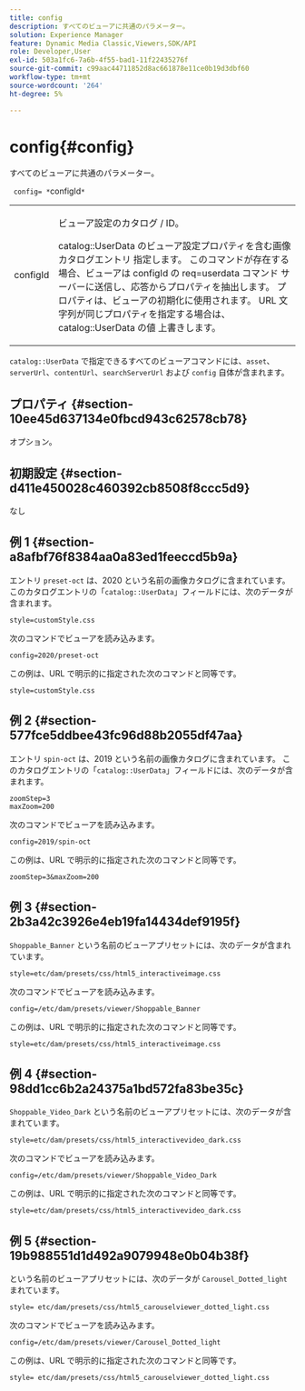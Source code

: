 ```yaml
---
title: config
description: すべてのビューアに共通のパラメーター。
solution: Experience Manager
feature: Dynamic Media Classic,Viewers,SDK/API
role: Developer,User
exl-id: 503a1fc6-7a6b-4f55-bad1-11f22435276f
source-git-commit: c99aac44711852d8ac661878e11ce0b19d3dbf60
workflow-type: tm+mt
source-wordcount: '264'
ht-degree: 5%

---
```


# config{#config}

すべてのビューアに共通のパラメーター。

` config= *`configId`*`

<table id="table_9B98C97485DD4DEB8A6ECBCE8DF6B886"> 
 <tbody> 
  <tr> 
   <td colname="col1"> <p> <span class="codeph"> <span class="varname"> configId </span> </span> </p> </td> 
   <td colname="col2"> <p>ビューア設定のカタログ / ID。 </p> <p> catalog::UserData <span class="codeph"> のビューア設定プロパティを含む画像カタログエントリ </span> 指定します。 このコマンドが存在する場合、ビューアは configId <span class="codeph"> の </span> req=userdata <span class="codeph"> コマンド </span> サーバーに送信し、応答からプロパティを抽出します。 プロパティは、ビューアの初期化に使用されます。 URL 文字列が同じプロパティを指定する場合は、catalog::UserData <span class="codeph"> の値 </span> 上書きします。 </p> </td> 
  </tr> 
 </tbody> 
</table>

`catalog::UserData` で指定できるすべてのビューアコマンドには、`asset`、`serverUrl`、`contentUrl`、`searchServerUrl` および `config` 自体が含まれます。

## プロパティ {#section-10ee45d637134e0fbcd943c62578cb78}

オプション。

## 初期設定 {#section-d411e450028c460392cb8508f8ccc5d9}

なし

## 例 1 {#section-a8afbf76f8384aa0a83ed1feeccd5b9a}

エントリ `preset-oct` は、2020 という名前の画像カタログに含まれています。 このカタログエントリの「`catalog::UserData`」フィールドには、次のデータが含まれます。

```
style=customStyle.css
```

次のコマンドでビューアを読み込みます。

```
config=2020/preset-oct
```

この例は、URL で明示的に指定された次のコマンドと同等です。

```
style=customStyle.css
```

## 例 2 {#section-577fce5ddbee43fc96d88b2055df47aa}

エントリ `spin-oct` は、2019 という名前の画像カタログに含まれています。 このカタログエントリの「`catalog::UserData`」フィールドには、次のデータが含まれます。

```
zoomStep=3 
maxZoom=200
```

次のコマンドでビューアを読み込みます。

```
config=2019/spin-oct
```

この例は、URL で明示的に指定された次のコマンドと同等です。

```
zoomStep=3&maxZoom=200
```

## 例 3 {#section-2b3a42c3926e4eb19fa14434def9195f}

`Shoppable_Banner` という名前のビューアプリセットには、次のデータが含まれています。

```
style=etc/dam/presets/css/html5_interactiveimage.css
```

次のコマンドでビューアを読み込みます。

```
config=/etc/dam/presets/viewer/Shoppable_Banner
```

この例は、URL で明示的に指定された次のコマンドと同等です。

`style=etc/dam/presets/css/html5_interactiveimage.css`

## 例 4 {#section-98dd1cc6b2a24375a1bd572fa83be35c}

`Shoppable_Video_Dark` という名前のビューアプリセットには、次のデータが含まれています。

```
style=etc/dam/presets/css/html5_interactivevideo_dark.css
```

次のコマンドでビューアを読み込みます。

```
config=/etc/dam/presets/viewer/Shoppable_Video_Dark
```

この例は、URL で明示的に指定された次のコマンドと同等です。

```
style=etc/dam/presets/css/html5_interactivevideo_dark.css
```

## 例 5 {#section-19b988551d1d492a9079948e0b04b38f}

という名前のビューアプリセットには、次のデータが `Carousel_Dotted_light` まれています。

```
style= etc/dam/presets/css/html5_carouselviewer_dotted_light.css
```

次のコマンドでビューアを読み込みます。

```
config=/etc/dam/presets/viewer/Carousel_Dotted_light
```

この例は、URL で明示的に指定された次のコマンドと同等です。

```
style= etc/dam/presets/css/html5_carouselviewer_dotted_light.css
```
